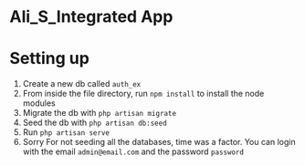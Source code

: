 # Ali_S_Integrated App

# Setting up

1. Create a new db called ```auth_ex```
2. From inside the file directory, run ```npm install``` to install the node modules
3. Migrate the db with ```php artisan migrate```
4. Seed the db with ```php artisan db:seed```
5. Run ```php artisan serve```
6. Sorry For not seeding all the databases, time was a factor. You can login with the email ```admin@email.com``` and the password ```password``` 
   
